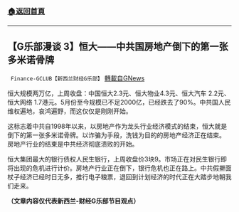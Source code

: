 ###  [:house:返回首頁](https://github.com/ourhimalayas/txt)
---


## 【G乐部漫谈 3】恒大——中共国房地产倒下的第一张多米诺骨牌
` Finance-GCLUB【新西兰财经G乐部】` [轉載自GNews](https://gnews.org/zh-hans/1556375/)

恒大规模两万亿，上周收盘：中国恒大2.3元、恒大物业4.3元、恒大汽车 2.2元、恒大网络 1.7港元。5月份至今规模已不足2000亿，已经跌去了90%。中共国人民维权遍地，哀鸿遍野，而这仅仅是刚刚开始。

这标志着中共自1998年以来，以房地产作为龙头行业经济模式的结束，恒大就是倒下的第一张多米诺骨牌。以诈骗为手段，洗钱为目的的房地产经济正在结束。 房地产行业的结束是中共经济彻底溃败的开始。

恒大集团最大的银行债权人民生银行，上周收盘价3块9。市场正在对民生银行即将出现的危机进行计价。房地产行业正在倒下，银行危机也正在路上。中共假擀面杖子经济已经时日无多，推行电子粮票，退回到计划经济的时代正在大踏步地朝我们走来。

**（文章内容仅代表新西兰-财经G乐部节目观点）**
